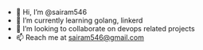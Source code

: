 - 👋 Hi, I’m @sairam546
- 🌱 I’m currently learning golang, linkerd
- 💞️ I’m looking to collaborate on devops related projects
- 📫 Reach me at sairam546@gmail.com
